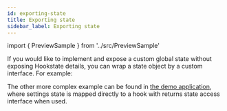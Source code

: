 ```yaml
---
id: exporting-state
title: Exporting state
sidebar_label: Exporting state
---
```


import { PreviewSample } from '../src/PreviewSample'

If you would like to implement and expose a custom global state without exposing Hookstate details,
you can wrap a state object by a custom interface. For example:

<PreviewSample example="global-getting-started-interface" />

The other more complex example can be found in [the demo application](https://hookstate.js.org/demo-todolist), where settings state is mapped directly to a hook with returns state access interface when used.
